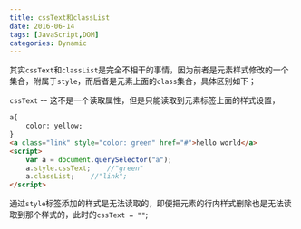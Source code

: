 ```yaml
---
title: cssText和classList
date: 2016-06-14
tags: [JavaScript,DOM]
categories: Dynamic
---
```


其实`cssText`和`classList`是完全不相干的事情，因为前者是元素样式修改的一个集合，附属于`style`，而后者是元素上面的`class`集合，具体区别如下；

`cssText` -- 这不是一个读取属性，但是只能读取到元素标签上面的样式设置，

```html
a{
    color: yellow;
}
<a class="link" style="color: green" href="#">hello world</a>
<script>
    var a = document.querySelector("a");
    a.style.cssText;    //"green"
    a.classList;    //"link";
</script>
```

通过`style`标签添加的样式是无法读取的，即便把元素的行内样式删除也是无法读取到那个样式的，此时的`cssText = ""`;

